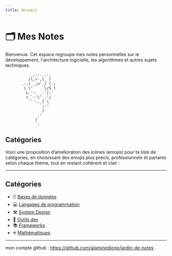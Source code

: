 ```yaml
---
title: Accueil
---
```

# 🗂️  Mes Notes
Bienvenue. Cet espace regroupe mes notes personnelles sur le développement, l'architecture logicielle, les algorithmes et autres sujets techniques.


```
           _,--._.-,
          /\_r-,\_ )
       .-.) _;='_/ (.;
        \ \'     \/S )
         L.'-. _.'|-'
         <_`-'\'_.'/
           `'-._( \
                ;-'
                /
              .'
             (
             `-
```

## Catégories
Voici une proposition d’amélioration des icônes (emojis) pour ta liste de catégories, en choisissant des emojis plus précis, professionnels et parlants selon chaque thème, tout en restant cohérent et clair :

---

## Catégories

- 🗄️ [Bases de données](https://alaminedione.github.io/jardin-de-notes/base_de_donnees/)  
- 💻 [Langages de programmation](https://alaminedione.github.io/jardin-de-notes/langages-de-programmation/)  
- 🛠️ [System Design](https://alaminedione.github.io/jardin-de-notes/system-design-concepts/)  
- 🧰 [Outils dev](https://alaminedione.github.io/jardin-de-notes/outils-dev/)  
- 📚 [Frameworks](https://alaminedione.github.io/jardin-de-notes/frameworks/)  
- ➗ [Mathématiques](https://alaminedione.github.io/jardin-de-notes/math/)

---

 mon compte github : https://github.com/alaminedione/jardin-de-notes .
